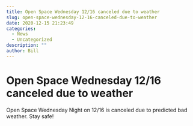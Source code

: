 ```yaml
---
title: Open Space Wednesday 12/16 canceled due to weather
slug: open-space-wednesday-12-16-canceled-due-to-weather
date: 2020-12-15 21:23:49
categories:
  - News
  - Uncategorized
description: ""
author: Bill
---
```


# Open Space Wednesday 12/16 canceled due to weather

Open Space Wednesday Night on 12/16 is canceled due to predicted bad weather. Stay safe!
